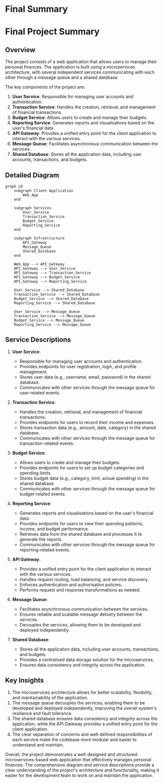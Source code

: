 # Final Summary

# Final Project Summary

## Overview

The project consists of a web application that allows users to manage their personal finances. The application is built using a microservices architecture, with several independent services communicating with each other through a message queue and a shared database.

The key components of the project are:

1. **User Service**: Responsible for managing user accounts and authentication.
2. **Transaction Service**: Handles the creation, retrieval, and management of financial transactions.
3. **Budget Service**: Allows users to create and manage their budgets.
4. **Reporting Service**: Generates reports and visualisations based on the user's financial data.
5. **API Gateway**: Provides a unified entry point for the client application to interact with the various services.
6. **Message Queue**: Facilitates asynchronous communication between the services.
7. **Shared Database**: Stores all the application data, including user accounts, transactions, and budgets.

## Detailed Diagram

```mermaid
graph LR
    subgraph Client Application
        Web_App
    end

    subgraph Services
        User_Service
        Transaction_Service
        Budget_Service
        Reporting_Service
    end

    subgraph Infrastructure
        API_Gateway
        Message_Queue
        Shared_Database
    end

    Web_App --> API_Gateway
    API_Gateway --> User_Service
    API_Gateway --> Transaction_Service
    API_Gateway --> Budget_Service
    API_Gateway --> Reporting_Service

    User_Service --> Shared_Database
    Transaction_Service --> Shared_Database
    Budget_Service --> Shared_Database
    Reporting_Service --> Shared_Database

    User_Service --> Message_Queue
    Transaction_Service --> Message_Queue
    Budget_Service --> Message_Queue
    Reporting_Service --> Message_Queue
```

## Service Descriptions

1. **User Service**:
   - Responsible for managing user accounts and authentication.
   - Provides endpoints for user registration, login, and profile management.
   - Stores user data (e.g., username, email, password) in the shared database.
   - Communicates with other services through the message queue for user-related events.

2. **Transaction Service**:
   - Handles the creation, retrieval, and management of financial transactions.
   - Provides endpoints for users to record their income and expenses.
   - Stores transaction data (e.g., amount, date, category) in the shared database.
   - Communicates with other services through the message queue for transaction-related events.

3. **Budget Service**:
   - Allows users to create and manage their budgets.
   - Provides endpoints for users to set up budget categories and spending limits.
   - Stores budget data (e.g., category, limit, actual spending) in the shared database.
   - Communicates with other services through the message queue for budget-related events.

4. **Reporting Service**:
   - Generates reports and visualisations based on the user's financial data.
   - Provides endpoints for users to view their spending patterns, income, and budget performance.
   - Retrieves data from the shared database and processes it to generate the reports.
   - Communicates with other services through the message queue for reporting-related events.

5. **API Gateway**:
   - Provides a unified entry point for the client application to interact with the various services.
   - Handles request routing, load balancing, and service discovery.
   - Enforces authentication and authorisation policies.
   - Performs request and response transformations as needed.

6. **Message Queue**:
   - Facilitates asynchronous communication between the services.
   - Ensures reliable and scalable message delivery between the services.
   - Decouples the services, allowing them to be developed and deployed independently.

7. **Shared Database**:
   - Stores all the application data, including user accounts, transactions, and budgets.
   - Provides a centralised data storage solution for the microservices.
   - Ensures data consistency and integrity across the application.

## Key Insights

1. The microservices architecture allows for better scalability, flexibility, and maintainability of the application.
2. The message queue decouples the services, enabling them to be developed and deployed independently, improving the overall system's resilience and fault tolerance.
3. The shared database ensures data consistency and integrity across the application, while the API Gateway provides a unified entry point for the client application.
4. The clear separation of concerns and well-defined responsibilities of each service make the codebase more modular and easier to understand and maintain.

Overall, the project demonstrates a well-designed and structured microservices-based web application that effectively manages personal finances. The comprehensive diagram and service descriptions provide a clear understanding of the project's architecture and functionality, making it easier for the development team to work on and maintain the application.